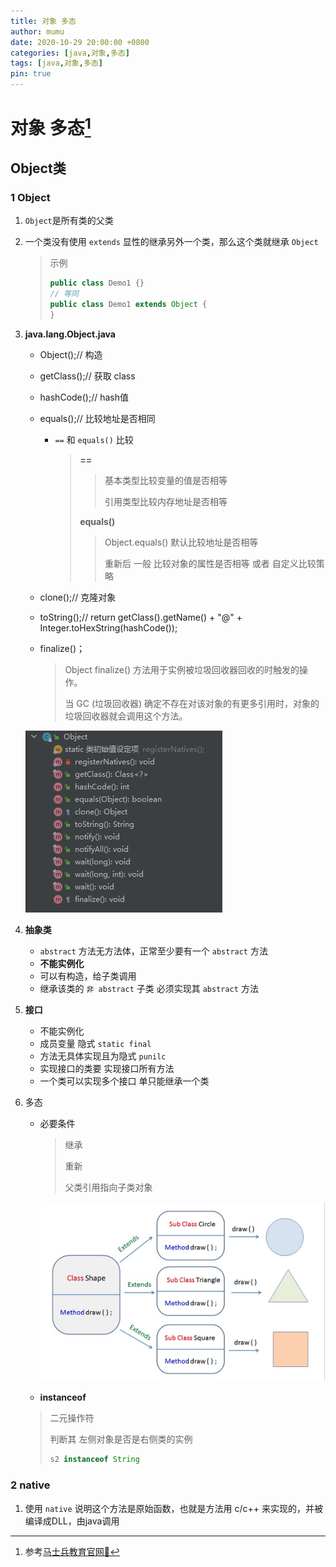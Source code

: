 ```yaml
---
title: 对象 多态
author: mumu
date: 2020-10-29 20:00:00 +0800
categories: [java,对象,多态]
tags: [java,对象,多态]
pin: true
---
```

# 对象 多态[^1]

## Object类

### 1 Object

1. `Object`是所有类的父类
2. 一个类没有使用 `extends` 显性的继承另外一个类，那么这个类就继承 `Object`

   > 示例
   >
   > ```java
   > public class Demo1 {}
   > // 等同
   > public class Demo1 extends Object {
   > }
   > ```
   >
3. **java.lang.Object.java**

   + Object();// 构造
   + getClass();// 获取 class
   + hashCode();// hash值
   + equals();// 比较地址是否相同

     + `==`  和 `equals()` 比较

       > **==**
       >
       >> 基本类型比较变量的值是否相等
       >>
       >> 引用类型比较内存地址是否相等
       >>
       >
       > **equals()**
       >
       >> Object.equals() 默认比较地址是否相等
       >>
       >> 重新后 一般 比较对象的属性是否相等  或者 自定义比较策略
       >>
       >
   + clone();// 克隆对象
   + toString();// return getClass().getName() + "@" + Integer.toHexString(hashCode());
   + finalize()；

     > Object finalize() 方法用于实例被垃圾回收器回收的时触发的操作。
     >
     > 当 GC (垃圾回收器) 确定不存在对该对象的有更多引用时，对象的垃圾回收器就会调用这个方法。
     >

   ![](https://raw.githubusercontent.com/sn-mumu/cloud-storage/main/PicGo/20221029165409.png)
4. **抽象类**

   + `abstract` 方法无方法体，正常至少要有一个 `abstract` 方法
   + **不能实例化**
   + 可以有构造，给子类调用
   + 继承该类的 `非 abstract` 子类 必须实现其 `abstract` 方法
5. **接口**

   + 不能实例化
   + 成员变量 隐式 `static final`
   + 方法无具体实现且为隐式 `punilc`
   + 实现接口的类要 实现接口所有方法
   + 一个类可以实现多个接口 单只能继承一个类
6. 多态

   + 必要条件

     > 继承
     >
     > 重新
     >
     > 父类引用指向子类对象
     >

     ![img](https://raw.githubusercontent.com/sn-mumu/cloud-storage/main/PicGo/20221029194923.jpeg)
   + **instanceof**

   > 二元操作符
   >
   > 判断其 左侧对象是否是右侧类的实例
   >
   > ```java
   > s2 instanceof String
   > ```
   >

### 2 native

1. 使用 `native` 说明这个方法是原始函数，也就是方法用 c/c++ 来实现的，并被编译成DLL，由java调用

[^1]: 参考[马士兵教育官网:link:](https://www.mashibing.com/)
